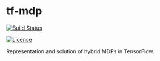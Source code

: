# tf-mdp


[![Build Status](https://travis-ci.org/felipessalvatore/tf-mdp.svg?branch=master)](https://travis-ci.org/felipessalvatore/tf-mdp)

[![License](https://img.shields.io/aur/license/yaourt.svg)](https://github.com/felipessalvatore/tf-mdp/blob/master/LICENSE)

Representation and solution of hybrid MDPs in TensorFlow.


